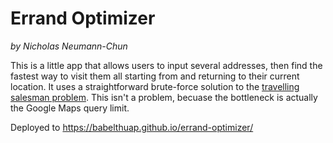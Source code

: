 # Errand Optimizer

_by Nicholas Neumann-Chun_

This is a little app that allows users to input several addresses, then find the fastest way to visit them all starting from and returning to their current location.  It uses a straightforward brute-force solution to the [travelling salesman problem](https://en.wikipedia.org/wiki/Travelling_salesman_problem).  This isn't a problem, becuase the bottleneck is actually the Google Maps query limit.

Deployed to https://babelthuap.github.io/errand-optimizer/